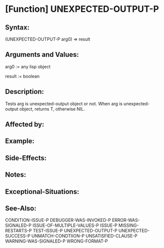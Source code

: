 # [Function] UNEXPECTED-OUTPUT-P

## Syntax:

(UNEXPECTED-OUTPUT-P arg0) => result

## Arguments and Values:

arg0 := any lisp object

result := boolean

## Description:
Tests arg is unexpected-output object or not.
When arg is unexpected-output object, returns T, otherwise NIL.

## Affected by:

## Example:

## Side-Effects:

## Notes:

## Exceptional-Situations:

## See-Also:

CONDITION-ISSUE-P
DEBUGGER-WAS-INVOKED-P
ERROR-WAS-SIGNALED-P
ISSUE-OF-MULTIPLE-VALUES-P
ISSUE-P
MISSING-RESTARTS-P
TEST-ISSUE-P
UNEXPECTED-OUTPUT-P
UNEXPECTED-SUCCESS-P
UNMATCH-CONDTIION-P
UNSATISFIED-CLAUSE-P
WARNING-WAS-SIGNALED-P
WRONG-FORMAT-P
